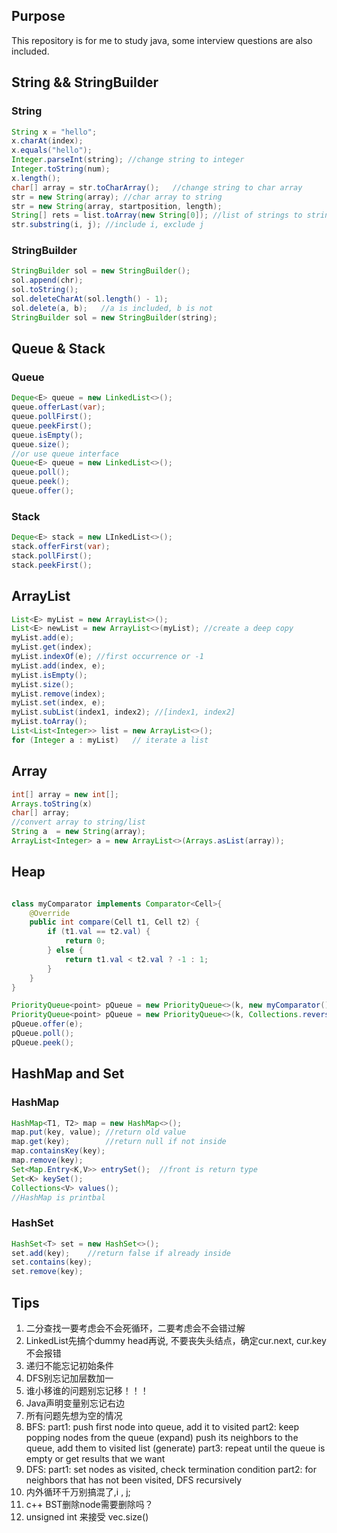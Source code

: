## Purpose  

This repository is for me to study java, some interview questions are also included.

## String && StringBuilder

### String
```java
String x = "hello";
x.charAt(index);
x.equals("hello");
Integer.parseInt(string); //change string to integer
Integer.toString(num);
x.length();
char[] array = str.toCharArray();   //change string to char array
str = new String(array); //char array to string
str = new String(array, startposition, length);
String[] rets = list.toArray(new String[0]); //list of strings to string array
str.substring(i, j); //include i, exclude j
```

### StringBuilder
```java
StringBuilder sol = new StringBuilder();
sol.append(chr);
sol.toString();
sol.deleteCharAt(sol.length() - 1);
sol.delete(a, b);   //a is included, b is not
StringBuilder sol = new StringBuilder(string);
```

## Queue & Stack

### Queue 
```java
Deque<E> queue = new LinkedList<>();
queue.offerLast(var);
queue.pollFirst();
queue.peekFirst();
queue.isEmpty();
queue.size();
//or use queue interface
Queue<E> queue = new LinkedList<>();
queue.poll();
queue.peek();
queue.offer();

```

### Stack
```java
Deque<E> stack = new LInkedList<>();
stack.offerFirst(var);
stack.pollFirst();
stack.peekFirst();
```


## ArrayList

```java
List<E> myList = new ArrayList<>();
List<E> newList = new ArrayList<>(myList); //create a deep copy
myList.add(e);
myList.get(index);
myList.indexOf(e); //first occurrence or -1
myList.add(index, e);
myList.isEmpty();
myList.size();
myList.remove(index);
myList.set(index, e);
myList.subList(index1, index2); //[index1, index2]
myList.toArray();
List<List<Integer>> list = new ArrayList<>();
for (Integer a : myList)   // iterate a list
```

## Array

```java
int[] array = new int[];
Arrays.toString(x)
char[] array;
//convert array to string/list
String a  = new String(array);
ArrayList<Integer> a = new ArrayList<>(Arrays.asList(array));
```

## Heap

```java

class myComparator implements Comparator<Cell>{
    @Override
    public int compare(Cell t1, Cell t2) {
        if (t1.val == t2.val) {
            return 0;
        } else {
            return t1.val < t2.val ? -1 : 1;
        }
    }
}

PriorityQueue<point> pQueue = new PriorityQueue<>(k, new myComparator()); //k need to be positive
PriorityQueue<point> pQueue = new PriorityQueue<>(k, Collections.reverseOrder());
pQueue.offer(e);
pQueue.poll();
pQueue.peek();
```

## HashMap and Set

### HashMap

```java
HashMap<T1, T2> map = new HashMap<>();
map.put(key, value); //return old value
map.get(key);        //return null if not inside
map.containsKey(key);
map.remove(key);
Set<Map.Entry<K,V>> entrySet();  //front is return type
Set<K> keySet();
Collections<V> values(); 
//HashMap is printbal 
```
### HashSet

```java
HashSet<T> set = new HashSet<>();
set.add(key);    //return false if already inside
set.contains(key);
set.remove(key);
```

## Tips

1. 二分查找一要考虑会不会死循环，二要考虑会不会错过解
2. LinkedList先搞个dummy head再说, 不要丧失头结点，确定cur.next, cur.key不会报错
3. 递归不能忘记初始条件
4. DFS别忘记加层数加一
5. 谁小移谁的问题别忘记移！！！
6. Java声明变量别忘记右边
7. 所有问题先想为空的情况
8. BFS:
    part1: push first node into queue, add it to visited
    part2: keep popping nodes from the queue (expand) 
           push its neighbors to the queue, add them to visited list (generate)
    part3: repeat until the queue is empty or get results that we want
9. DFS:
    part1: set nodes as visited, check termination condition
    part2: for neighbors that has not been visited, DFS recursively 
10. 内外循环千万别搞混了,i , j;
11. c++ BST删除node需要删除吗？
12. unsigned int 来接受 vec.size()
    